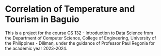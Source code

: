 # Correlation of Temperature and Tourism in Baguio

This is a project for the course CS 132 - Introduction to Data Science from the Department of Computer Science, College of Engineering, University of the Philippines - Diliman, under the guidance of Professor Paul Regonia for the academic year 2023-2024.
